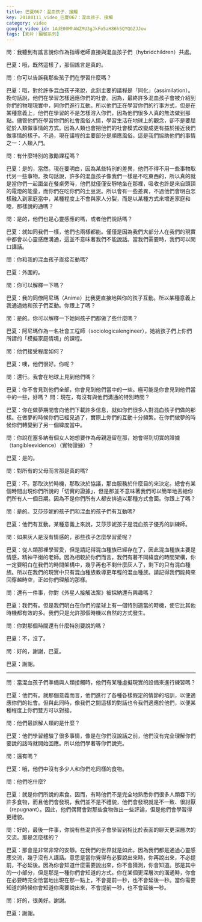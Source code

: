 ```yaml
---
title: 巴夏067：混血孩子、接觸
key: 20180111_video_巴夏067：混血孩子、接觸
category: video
google_video_id: 1AdE00MhAWZMU3gJkFo5aH86h5QYQGZJJow
tags: [影片｜編號系列]
---
```


問：我聽到有謠言說你作為指導老師直接與混血孩子們（hybridchildren）共處。

巴夏：哦，既然這樣了，那個謠言是真的。

問：你可以告訴我那些孩子們在學習什麼嗎？

巴夏：哦，對於許多混血孩子來說，此刻主要的議程是「同化」（assimilation）。換句話說，他們在學習怎樣適應你們的社會。因為，最終許多混血孩子會被介紹到你們的物理現實中，同你們進行互動。所以他們正在學習你們的行事方式，但是在某種意義上，他們在學習的不是怎樣溶入你們，因為他們很多人真的無法做到那點。儘管他們在學習你們的社會風俗人情，學習生活在地球上的觀念，卻不是要屈從於人類做事情的方式。因為人類也會把他們的社會模式改變成更有益於接近我們做事情的樣子。不過，現在議程的主要部分是順應風俗。這是我們協助他們的事情之一：人類入門。

問：有什麼特別的激勵課程嗎？

巴夏：是的，當然。現在要明白，因為某些特別的差異，他們不得不用一些事物取代另一些事物。換句話說，許多的混血孩子像我們一樣是不吃東西的，所以真的就是當你們一起圍坐在餐桌旁時，他們就僅僅安靜地坐在那裡，吸收也許是來自頭頂的電燈的能量，而你們在吃你們的土豆泥。所以會有一些差異，不過他們會明白怎樣融入到家庭當中，某種程度上不會與家人分裂，而是以某種方式來增進家庭和睦，那樣說的通嗎？

問：是的，他們也是心靈感應的嗎，或者他們說話嗎？

巴夏：就如同我們一樣，他們也兩樣都能。僅僅是因為我們大部分人在我們的現實中都會以心靈感應溝通，這並不意味著我們不能說話。當我們需要時，我們可以開口講話。

問：你和我的混血孩子直接互動嗎?

巴夏：外圍的。

問：你可以解釋一下嗎？

巴夏：我的同僚阿尼瑪（Anima）比我更直接地與你的孩子互動。所以某種意義上我通過她和孩子們互動。你跟上了嗎？

問：是的。你可以解釋一下她同孩子們都做了些什麼嗎？

巴夏：阿尼瑪作為一名社會工程師（sociologicalengineer），她給孩子們上你們所謂的「模擬家庭情境」的課程。

問：他們接受程度如何？

巴夏：噢，他們很好。你呢？

問：還行。我會在地球上見到他們嗎？

巴夏：你不會見到他們全部，你會見到他們當中的一些。極可能是你會見到他們當中的一些，好嗎？
問：現在，有沒有與他們溝通的特別時間？

巴夏：你在做夢期間會向他們下載許多信息，就如你們很多人對混血孩子們做的那樣。在做夢的時候你們已經見過了，實際上你們的互動十分頻繁。在你們做夢的時候你們轉變到了另一個緯度當中。

問：你說在塞多納有個女人她想要作為母親逗留在那，她會得到切實的證據（tangibleevidence）（實物證據）？

巴夏：是的。

問：對所有的父母而言那是真的嗎?

巴夏：不。那取決於時機，那取決於協議，那由服務於什麼目的來決定。總會有某個時間出現你們所說的「切實的證據」，但是那並不意味著我們可以簡單地丟給你們所有人一個日期。因為不是你們所有人都安排過以那種方式會面。你跟上了嗎？

問：是的。艾莎莎妮的孩子們和混血的孩子們有互動嗎?

巴夏：他們有互動。某種意義上來說，艾莎莎妮孩子是混血孩子優秀的訓練師。

問：如果灰人是沒有情感的，那些孩子怎麼學習愛呢？

巴夏：從人類那裡學習愛，但是請記得混血種族已經存在了，因此混血種族主要是情感，精神平衡的老師。因為相較於你們而言，我們有著不同緯度的時間架構，你一定要明白在我們的時間架構中，幾乎再也不剩什麼灰人了，剩下的只有混血種族。所以在我們的現實中只有混血種族教導更年輕的混血種族。請記得我們能夠來回穿越時空，正如你們理解的那樣。

問：還有一件事，你對《外星人接觸法案》被採納還有興趣嗎？

巴夏：我們有。但是我們明白在你們的星球上有一個特別適當的時機，使它比其他時機都有效的多。我們只是允許那個時機以自然的方式發生。

問：你對那個時間還有什麼特別要說的嗎？

巴夏：不，沒了。

問：好的，謝謝，巴夏。

巴夏：謝謝。

---

問：當混血孩子們準備與人類接觸時，他們有某種虛擬現實的設備來進行練習嗎？

巴夏：他們有。就那個意義而言，他們進行了各種各樣假定的情節的培訓，以便適應你們的社會。但與此同時，像我們之間這樣的對話也令我們適應於他們，以便某種程度上你們雙方可以對接。

問：他們最誤解人類的是什麼？

巴夏：他們學習體驗了很多事情，像是在你們沒說話之前，他們沒有完全理解你們要說的話時就開始回應。所以他們學著等你們說完。

問：還有嗎？

巴夏：哦，他們中沒有多少人和你們吃同樣的食物。

問：他們吃什麼?

巴夏：就是你們所說的素食。因而，有時他們不是完全地熟悉你們很多人類吞下的許多食物，而且他們會發現，我們並不是不禮貌，他們會發現就是不一致、很討厭（repugnant）。因此，他們偶爾會對那些食物做出一些評論，但是他們會學習得更禮貌。

問：好的，最後一件事，你說有些混許孩子會學習到相比於表面的聊天更深層次的交流。那是怎麼樣的？

巴夏：那會是非常非常的安靜。在我們的世界就是如此，因為我們都是通過心靈感應交流，幾乎沒有人講話。意思是當你覺得有必要說出來時，你再說出來，不必提前，不必延後。因為你會知道什麼需要說出來，你不會猜測，你會知道。那是其中的一小部分，但是那是一種你們會知道的方式。你在某個更深層次的溝通時，你會在必要時完全恰當地出現在那一點上，不會提前一秒，也不會延後一秒。當你需要知道的時候你會知道你需要說出來，不會提前一秒，也不會延後一秒。

問：好的，很美好。謝謝。

巴夏：謝謝。
